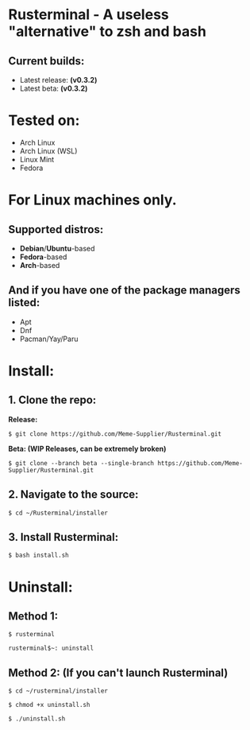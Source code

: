 # Rusterminal - A useless  "alternative" to zsh and bash

## Current builds:

- Latest release: **(v0.3.2)**
- Latest beta: **(v0.3.2)**

# Tested on:

- Arch Linux
- Arch Linux (WSL)
- Linux Mint
- Fedora

# For **Linux** machines only.
## Supported distros:
- **Debian**/**Ubuntu**-based
- **Fedora**-based
- **Arch**-based

## And if you have one of the package managers listed:
- Apt
- Dnf
- Pacman/Yay/Paru

# Install:

## 1. Clone the repo:

**Release:**

`$ git clone https://github.com/Meme-Supplier/Rusterminal.git`

**Beta: (WIP Releases, can be extremely broken)**

`$ git clone --branch beta --single-branch https://github.com/Meme-Supplier/Rusterminal.git`

## 2. Navigate to the source:

`$ cd ~/Rusterminal/installer`

## 3. Install Rusterminal:

`$ bash install.sh`

# Uninstall:

## Method 1:
`$ rusterminal`

`rusterminal$~: uninstall`

## Method 2: (If you can't launch Rusterminal)

`$ cd ~/rusterminal/installer`

`$ chmod +x uninstall.sh`

`$ ./uninstall.sh`
